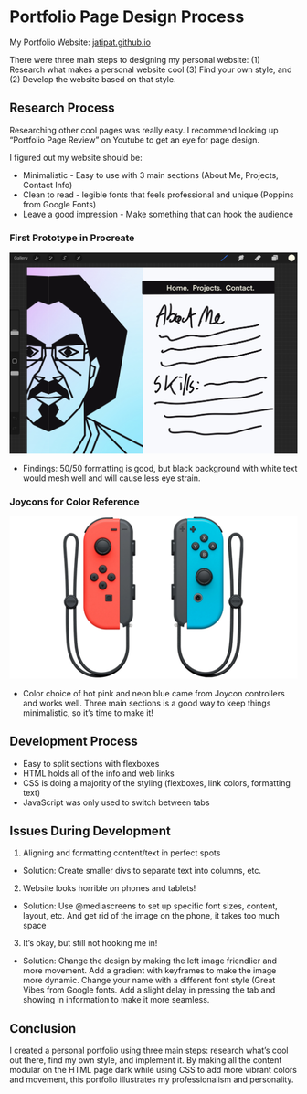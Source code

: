 # Portfolio Page Design Process
My Portfolio Website: [jatipat.github.io](https://jatipat.github.io)

There were three main steps to designing my personal website: (1) Research what makes a personal website cool (3) Find your own style, and (2) Develop the website based on that style.

## Research Process
Researching other cool pages was really easy. I recommend looking up “Portfolio Page Review” on Youtube to get an eye for page design.

I figured out my website should be:
* Minimalistic - Easy to use with 3 main sections (About Me, Projects, Contact Info)
* Clean to read - legible fonts that feels professional and unique (Poppins from Google Fonts)
* Leave a good impression - Make something that can hook the audience

### First Prototype in Procreate
![First Prototype in Procreate](firstprototype.jpg)

*  Findings: 50/50 formatting is good, but black background with white text would mesh well and will cause less eye strain.

### Joycons for Color Reference
![Joycons for Color Reference](joycons.jpg)

* Color choice of hot pink and neon blue came from Joycon controllers and works well. Three main sections is a good way to keep things minimalistic, so it’s time to make it!

## Development Process
* Easy to split sections with flexboxes
* HTML holds all of the info and web links
* CSS is doing a majority of the styling (flexboxes, link colors, formatting text)
* JavaScript was only used to switch between tabs

## Issues During Development
1. Aligning and formatting content/text in perfect spots
* Solution: Create smaller divs to separate text into columns, etc.

2. Website looks horrible on phones and tablets!
* Solution: Use @mediascreens to set up specific font sizes, content, layout, etc. And get rid of the image on the phone, it takes too much space

3.  It’s okay, but still not hooking me in!
* Solution: Change the design by making the left image friendlier and more movement. Add a gradient with keyframes to make the image more dynamic. Change your name with a different font style (Great Vibes from Google fonts. Add a slight delay in pressing the tab and showing in information to make it more seamless.

## Conclusion
I created a personal portfolio using three main steps: research what’s cool out there, find my own style, and implement it. By making all the content modular on the HTML page dark while using CSS to add more vibrant colors and movement, this portfolio illustrates my professionalism and personality. 



